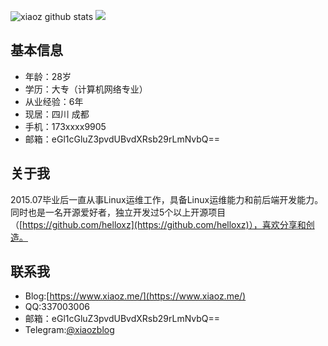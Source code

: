 ![xiaoz github stats](https://github-readme-stats.vercel.app/api?username=helloxz&hide=contribs)
![](https://github-readme-stats.vercel.app/api/top-langs/?username=helloxz)

## 基本信息

* 年龄：28岁
* 学历：大专（计算机网络专业）
* 从业经验：6年
* 现居：四川 成都
* 手机：173xxxx9905
* 邮箱：eGl1cGluZ3pvdUBvdXRsb29rLmNvbQ==

## 关于我

2015.07毕业后一直从事Linux运维工作，具备Linux运维能力和前后端开发能力。同时也是一名开源爱好者，独立开发过5个以上开源项目（[https://github.com/helloxz](https://github.com/helloxz)），喜欢分享和创造。

## 联系我

* Blog:[https://www.xiaoz.me/](https://www.xiaoz.me/)
* QQ:337003006
* 邮箱：eGl1cGluZ3pvdUBvdXRsb29rLmNvbQ==
* Telegram:[@xiaozblog](https://t.me/xiaozblog)
